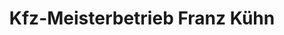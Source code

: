 ---
title: "Kfz-Meisterbetrieb Franz Kühn"
url: /hamburg/kfz-meisterbetrieb-franz-kuehn/
shop: Autowerkstatt
---